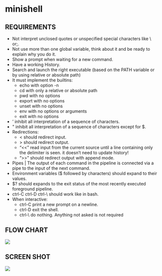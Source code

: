 # minishell


## REQUIREMENTS
- Not interpret unclosed quotes or unspecified special characters like \ or;.
- Not use more than one global variable, think about it and be ready to explain why you do it.
- Show a prompt when waiting for a new command.
- Have a working History.
- Search and launch the right executable (based on the PATH variable or by using relative or absolute path)
- It must implement the builtins:
  - echo with option -n
  - cd with only a relative or absolute path
  - pwd with no options
  - export with no options
  - unset with no options
  - env with no options or arguments
  - exit with no options
- ’ inhibit all interpretation of a sequence of characters.
- " inhibit all interpretation of a sequence of characters except for $.
- Redirections:
  - < should redirect input.
  - \> should redirect output.
  - “<<” read input from the current source until a line containing only the delimiter is seen. it doesn’t need to update history!
  - “>>” should redirect output with append mode.
- Pipes | The output of each command in the pipeline is connected via a pipe to the
input of the next command.
- Environment variables ($ followed by characters) should expand to their values.
- $? should expands to the exit status of the most recently executed foreground
pipeline.
- ctrl-C ctrl-D ctrl-\ should work like in bash.
- When interactive:
  - ctrl-C print a new prompt on a newline.
  - ctrl-D exit the shell.
  - ctrl-\ do nothing.
Anything not asked is not required

## FLOW CHART
<img src="https://www.notion.so/image/https%3A%2F%2Fs3-us-west-2.amazonaws.com%2Fsecure.notion-static.com%2F69e5ea61-8d79-4d8b-9528-71c531425f5b%2FUntitled.png?table=block&id=796ce4a9-77cb-49e6-a284-ee6b62062060&spaceId=cf1b8bdd-9a75-4920-9590-391452f0ccbd&width=2000&userId=56d57c89-b9e6-45eb-aa02-039b56e56ee7&cache=v2">

## SCREEN SHOT
<img src="https://www.notion.so/image/https%3A%2F%2Fs3-us-west-2.amazonaws.com%2Fsecure.notion-static.com%2F4860e697-3354-4533-8675-a26c045a3d3c%2FUntitled.png?table=block&id=4a06838b-3432-41a7-8727-cdcd7b73a7a2&spaceId=cf1b8bdd-9a75-4920-9590-391452f0ccbd&width=2000&userId=56d57c89-b9e6-45eb-aa02-039b56e56ee7&cache=v2">


